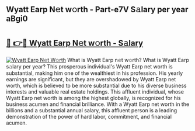 ## Wyatt Earp N𝚎t w𝚘rth - Part-e7V S𝚊lary per year aBgi0

# <h2><a href="http://gc0uub.nevu.top/?p=Wyatt+Earp">🔗 👉🔴 Wyatt Earp N𝚎t w𝚘rth - S𝚊lary</a></h2>

[![Wyatt Earp N𝚎t W𝚘rth](https://i.imgur.com/Oavwk0R.jpeg)](http://gc0uub.nevu.top/?p=Wyatt+Earp)
What is Wyatt Earp n𝚎t w𝚘rth? What is Wyatt Earp s𝚊lary per year?
This prosperous individual's Wyatt Earp net worth is substantial, making him one of the wealthiest in his profession. His yearly earnings are significant, but they are overshadowed by Wyatt Earp net worth, which is believed to be more substantial due to his diverse business interests and valuable real estate holdings. This affluent individual, whose Wyatt Earp net worth is among the highest globally, is recognized for his business acumen and financial brilliance. With a Wyatt Earp net worth in the billions and a substantial annual salary, this affluent person is a leading demonstration of the power of hard labor, commitment, and financial acumen.
